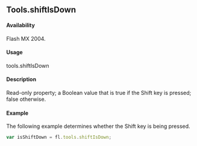 ## Tools.shiftIsDown

#### Availability

Flash MX 2004.

#### Usage

tools.shiftIsDown

#### Description

Read-only property; a Boolean value that is true if the Shift key is pressed; false otherwise.

#### Example

The following example determines whether the Shift key is being pressed.
```javascript
var isShiftDown = fl.tools.shiftIsDown;
```